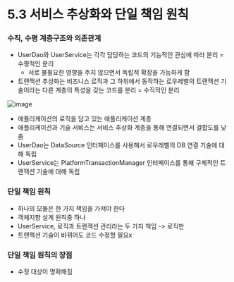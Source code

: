 5.3 서비스 추상화와 단일 책임 원칙
=
### 수직, 수평 계층구조와 의존관계
- UserDao와 UserService는  각각 담당하는 코드의 기능적인 관심에 따라 분리 = 수평적인 분리
  - 서로 불필요한 영향을 주지 않으면서 독립적 확장을 가능하게 함
- 트랜잭션 추상화는 비즈니스 로직과 그 하위에서 동작하는 로우레벨의 트랜잭션 기술이라는 다른 계층의 특성을 갖는 코드를 분리 = 수직적인 분리

![image](https://github.com/user-attachments/assets/a92e0d34-3808-4f9b-a204-15eef372ea07)
- 애플리케이션의 로직을 담고 있는 애플리케이션 계층
- 애플리케이션과 기술 서비스는 서비스 추상화 계층을 통해 연결되면서 결합도를 낮춤
- UserDao는 DataSource 인터페이스를 사용해서 로우레벨의 DB 연결 기술에 대해 독립
- UserService는 PlatformTransactionManager 인터페이스를 통해 구체적인 트랜잭션 기술에 대해 독립

### 단일 책임 원칙
- 하나의 모듈은 한 가지 책임을 가져야 한다
- 객체지향 설계 원칙중 하나
- UserService, 로직과 트랜잭션 관리라는 두 가지 책임 -> 로직만
- 트랜잭션 기술이 바뀌어도 코드 수정할 필요x

### 단일 책임 원칙의 장점
- 수정 대상이 명확해짐